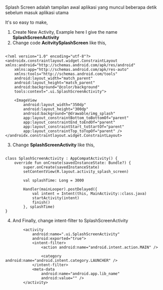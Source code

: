 Splash Screen adalah tampilan awal aplikasi yang muncul beberapa detik sebelum masuk aplikasi utama

It's so easy to make,

1. Create New Activity, Example here I give the name **SplashScreenActivity**
2. Change code **AcitvitySplashScreen** like this,

```

<?xml version="1.0" encoding="utf-8"?>
<androidx.constraintlayout.widget.ConstraintLayout xmlns:android="http://schemas.android.com/apk/res/android"
    xmlns:app="http://schemas.android.com/apk/res-auto"
    xmlns:tools="http://schemas.android.com/tools"
    android:layout_width="match_parent"
    android:layout_height="match_parent"
    android:background="@color/background"
    tools:context=".ui.SplashScreenActivity">

    <ImageView
        android:layout_width="350dp"
        android:layout_height="300dp"
        android:background="@drawable/img_splash"
        app:layout_constraintBottom_toBottomOf="parent"
        app:layout_constraintEnd_toEndOf="parent"
        app:layout_constraintStart_toStartOf="parent"
        app:layout_constraintTop_toTopOf="parent" />
</androidx.constraintlayout.widget.ConstraintLayout>

```

3. Change **SplashScreenActivity** like this,

```

class SplashScreenActivity : AppCompatActivity() {
    override fun onCreate(savedInstanceState: Bundle?) {
        super.onCreate(savedInstanceState)
        setContentView(R.layout.activity_splash_screen)

        val splashTime: Long = 3000

        Handler(mainLooper).postDelayed({
            val intent = Intent(this, MainActivity::class.java)
            startActivity(intent)
            finish()
        }, splashTime)
}

```

4. And Finally, change intent-filter to SplashScreenActivity

```
        <activity
            android:name=".ui.SplashScreenActivity"
            android:exported="true">
            <intent-filter>
                <action android:name="android.intent.action.MAIN" />

                <category android:name="android.intent.category.LAUNCHER" />
            </intent-filter>
            <meta-data
                android:name="android.app.lib_name"
                android:value="" />
        </activity>
```
